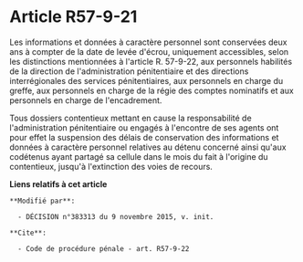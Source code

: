 # Article R57-9-21

Les informations et données à caractère personnel sont conservées deux ans à compter de la date de levée d'écrou, uniquement
accessibles, selon les distinctions mentionnées à l'article R. 57-9-22, aux personnels habilités de la direction de
l'administration pénitentiaire et des directions interrégionales des services pénitentiaires, aux personnels en charge du
greffe, aux personnels en charge de la régie des comptes nominatifs et aux personnels en charge de l'encadrement. 

Tous dossiers contentieux mettant en cause la responsabilité de l'administration pénitentiaire ou engagés à l'encontre de ses
agents ont pour effet la suspension des délais de conservation des informations et données à caractère personnel relatives au
détenu concerné ainsi qu'aux codétenus ayant partagé sa cellule dans le mois du fait à l'origine du contentieux, jusqu'à
l'extinction des voies de recours.

**Liens relatifs à cet article**

	**Modifié par**:

	  - DÉCISION n°383313 du 9 novembre 2015, v. init.

	**Cite**:

	  - Code de procédure pénale - art. R57-9-22
